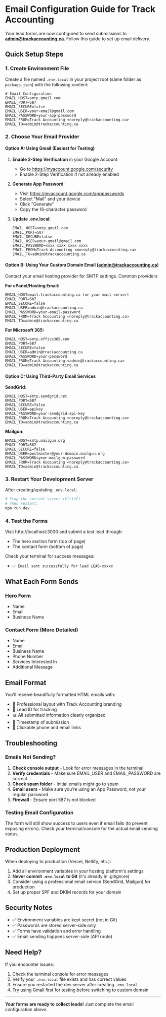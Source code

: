 # Email Configuration Guide for Track Accounting

Your lead forms are now configured to send submissions to **admin@trackaccounting.ca**. Follow this guide to set up email delivery.

## Quick Setup Steps

### 1. Create Environment File

Create a file named `.env.local` in your project root (same folder as `package.json`) with the following content:

```env
# Email Configuration
EMAIL_HOST=smtp.gmail.com
EMAIL_PORT=587
EMAIL_SECURE=false
EMAIL_USER=your-email@gmail.com
EMAIL_PASSWORD=your-app-password
EMAIL_FROM=Track Accounting <noreply@trackaccounting.ca>
EMAIL_TO=admin@trackaccounting.ca
```

### 2. Choose Your Email Provider

#### Option A: Using Gmail (Easiest for Testing)

1. **Enable 2-Step Verification** in your Google Account:
   - Go to https://myaccount.google.com/security
   - Enable 2-Step Verification if not already enabled

2. **Generate App Password**:
   - Visit https://myaccount.google.com/apppasswords
   - Select "Mail" and your device
   - Click "Generate"
   - Copy the 16-character password

3. **Update .env.local**:
   ```env
   EMAIL_HOST=smtp.gmail.com
   EMAIL_PORT=587
   EMAIL_SECURE=false
   EMAIL_USER=your-gmail@gmail.com
   EMAIL_PASSWORD=xxxx xxxx xxxx xxxx
   EMAIL_FROM=Track Accounting <noreply@trackaccounting.ca>
   EMAIL_TO=admin@trackaccounting.ca
   ```

#### Option B: Using Your Custom Domain Email (admin@trackaccounting.ca)

Contact your email hosting provider for SMTP settings. Common providers:

**For cPanel/Hosting Email:**
```env
EMAIL_HOST=mail.trackaccounting.ca (or your mail server)
EMAIL_PORT=587
EMAIL_SECURE=false
EMAIL_USER=admin@trackaccounting.ca
EMAIL_PASSWORD=your-email-password
EMAIL_FROM=Track Accounting <noreply@trackaccounting.ca>
EMAIL_TO=admin@trackaccounting.ca
```

**For Microsoft 365:**
```env
EMAIL_HOST=smtp.office365.com
EMAIL_PORT=587
EMAIL_SECURE=false
EMAIL_USER=admin@trackaccounting.ca
EMAIL_PASSWORD=your-password
EMAIL_FROM=Track Accounting <admin@trackaccounting.ca>
EMAIL_TO=admin@trackaccounting.ca
```

#### Option C: Using Third-Party Email Services

**SendGrid:**
```env
EMAIL_HOST=smtp.sendgrid.net
EMAIL_PORT=587
EMAIL_SECURE=false
EMAIL_USER=apikey
EMAIL_PASSWORD=your-sendgrid-api-key
EMAIL_FROM=Track Accounting <noreply@trackaccounting.ca>
EMAIL_TO=admin@trackaccounting.ca
```

**Mailgun:**
```env
EMAIL_HOST=smtp.mailgun.org
EMAIL_PORT=587
EMAIL_SECURE=false
EMAIL_USER=postmaster@your-domain.mailgun.org
EMAIL_PASSWORD=your-mailgun-password
EMAIL_FROM=Track Accounting <noreply@trackaccounting.ca>
EMAIL_TO=admin@trackaccounting.ca
```

### 3. Restart Your Development Server

After creating/updating `.env.local`:

```bash
# Stop the current server (Ctrl+C)
# Then restart:
npm run dev
```

### 4. Test the Forms

Visit http://localhost:3000 and submit a test lead through:
- The hero section form (top of page)
- The contact form (bottom of page)

Check your terminal for success messages:
- `✅ Email sent successfully for lead LEAD-xxxxx`

## What Each Form Sends

### Hero Form
- Name
- Email
- Business Name

### Contact Form (More Detailed)
- Name
- Email  
- Business Name
- Phone Number
- Services Interested In
- Additional Message

## Email Format

You'll receive beautifully formatted HTML emails with:
- 📧 Professional layout with Track Accounting branding
- 🎯 Lead ID for tracking
- 📊 All submitted information clearly organized
- 📅 Timestamp of submission
- 📱 Clickable phone and email links

## Troubleshooting

### Emails Not Sending?

1. **Check console output** - Look for error messages in the terminal
2. **Verify credentials** - Make sure EMAIL_USER and EMAIL_PASSWORD are correct
3. **Check spam folder** - Initial emails might go to spam
4. **Gmail users** - Make sure you're using an App Password, not your regular password
5. **Firewall** - Ensure port 587 is not blocked

### Testing Email Configuration

The form will still show success to users even if email fails (to prevent exposing errors). Check your terminal/console for the actual email sending status.

## Production Deployment

When deploying to production (Vercel, Netlify, etc.):

1. Add all environment variables in your hosting platform's settings
2. **Never commit `.env.local` to Git** (it's already in .gitignore)
3. Consider using a professional email service (SendGrid, Mailgun) for production
4. Set up proper SPF and DKIM records for your domain

## Security Notes

- ✅ Environment variables are kept secret (not in Git)
- ✅ Passwords are stored server-side only
- ✅ Forms have validation and error handling
- ✅ Email sending happens server-side (API route)

## Need Help?

If you encounter issues:
1. Check the terminal console for error messages
2. Verify your `.env.local` file exists and has correct values
3. Ensure you restarted the dev server after creating `.env.local`
4. Try using Gmail first for testing before switching to custom domain

---

**Your forms are ready to collect leads!** Just complete the email configuration above.

